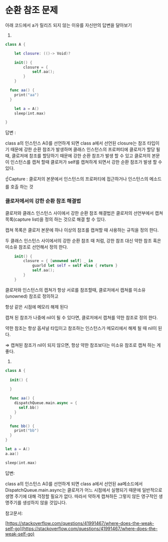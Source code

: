 # 순환 참조 문제

아래 코드에서 a가 릴리즈 되지 않는 이유를 자신만의 답변을 달아보기

1. 

```swift
class A {

	let closure: (()-> Void)?

	init() {
		closure = {
			self.aa();
		}
	}

  func aa() {
    print("aa")
  }

	let a = A()
	sleep(int.max)

}
```

답변 : 

class a의 인스턴스 A()를 선언하게 되면 class a에서 선언된 closure는 참조 타입이기 때문에 강한 순환 참조가 발생하며 클래스 인스턴스의 프로퍼티에 클로저가 할당 될때, 클로저에 참조를 할당하기 때문에 강한 순환 참조가 발생 할 수 있고 클로저의 본문이 인스턴스를 캡쳐 할때 클로저가 self를 캡쳐하게 되면서 강한 순환 참조가 발생 할 수 있다.

☝️Capture : 클로저의 본문에서 인스턴스의 프로퍼티에 접근하거나 인스턴스의 메소드를 호출 하는 것

### 클로저에서의 강한 순환 참조 해결법

클로저와 클래스 인스턴스 사이에서 강한 순환 참조 해결법은 클로저의 선언부에서 캡쳐 목록(capture list)을 정의 하는 것으로 해결 할 수 있다.

캡쳐 목록은 클로저 본문에 하나 이상의 참조를 캡쳐할 때 사용하는 규칙을 정의 한다.

두 클래스 인스턴스 사이에서의 강한 순환 참조 때 처럼, 강한 참조 대신 약한 참조 혹은 미소유 참조로 선언해서 정의 한다.

```swift
	init() {
		closure = { [unowned self] _ in
			guarld let self = self else { return }
			self.aa();
		}
	}
```

클로저와 인스턴스의 캡쳐가 항상 서로를 참조할때, 클로저에서 캡쳐를 미소유(unowned) 참조로 정의하고

항상 같은 시점에 메모리 해제 된다

캡쳐 된 참조가 나중에 nil이 될 수 있다면, 클로저에서 캡쳐를 약한 참조로 정의 한다.

약한 참조는 항상 옵셔널 타입이고 참조하는 인스턴스가 메모리에서 해제 될 때 nil이 된다.

⇒ 캡쳐된 참조가 nil이 되지 않으면, 항상 약한 참조보다는 미소유 참조로 캡쳐 하는 게 좋다.

1. 

```swift
class A {
  
  init() {
    
  }

  func aa() {
    dispatchQueue.main.async = {
      self.bb()
    }
  }

  func bb() {
    print("bb")
  }
}

let a = A()
a.aa()

sleep(int.max)
```

답변: 

class a의 인스턴스 A()를 선언하게 되면 class a에서 선언된 aa메소드에서 DispatchQueue.main.async는 클로저가 어느 시점에서 실행되기 때문에 일반적으로 생명 주기에 대해 걱정할 필요가 없다. 따라서 약하게 캡쳐하든 그렇지 않든 영구적인 생명주기를 생성하지 않을 것입니다.

참고문서:

[https://stackoverflow.com/questions/41991467/where-does-the-weak-self-go](https://stackoverflow.com/questions/41991467/where-does-the-weak-self-go)
